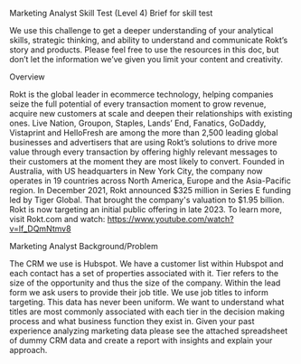 Marketing Analyst Skill Test (Level 4)
Brief for skill test

We use this challenge to get a deeper understanding of your analytical skills, strategic thinking,
and ability to understand and communicate Rokt’s story and products.
Please feel free to use the resources in this doc, but don’t let the information we’ve given you limit
your content and creativity.

Overview

Rokt is the global leader in ecommerce technology, helping companies seize the full potential of
every transaction moment to grow revenue, acquire new customers at scale and deepen their
relationships with existing ones. Live Nation, Groupon, Staples, Lands’ End, Fanatics, GoDaddy,
Vistaprint and HelloFresh are among the more than 2,500 leading global businesses and
advertisers that are using Rokt’s solutions to drive more value through every transaction by
offering highly relevant messages to their customers at the moment they are most likely to
convert. Founded in Australia, with US headquarters in New York City, the company now operates
in 19 countries across North America, Europe and the Asia-Pacific region.
In December 2021, Rokt announced $325 million in Series E funding led by Tiger Global. That
brought the company's valuation to $1.95 billion. Rokt is now targeting an initial public offering in
late 2023.
To learn more, visit Rokt.com and watch: https://www.youtube.com/watch?v=lf_DQmNtmv8

Marketing Analyst
Background/Problem

The CRM we use is Hubspot. We have a customer list within Hubspot and each contact has a set
of properties associated with it. Tier refers to the size of the opportunity and thus the size of the
company. Within the lead form we ask users to provide their job title. We use job titles to inform
targeting. This data has never been uniform. We want to understand what titles are most
commonly associated with each tier in the decision making process and what business function
they exist in. Given your past experience analyzing marketing data please see the attached
spreadsheet of dummy CRM data and create a report with insights and explain your approach.
